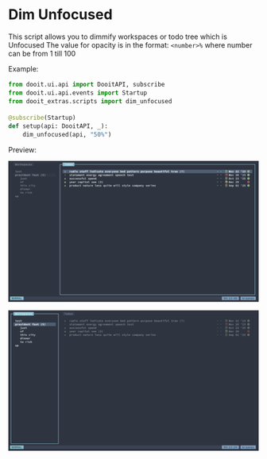 # Dim Unfocused

This script allows you to dimmify workspaces or todo tree which is Unfocused
The value for opacity is in the format: `<number>%` where number can be from 1 till 100

Example:

```py
from dooit.ui.api import DooitAPI, subscribe
from dooit.ui.api.events import Startup
from dooit_extras.scripts import dim_unfocused

@subscribe(Startup)
def setup(api: DooitAPI, _):
    dim_unfocused(api, "50%")
```

Preview:

![Dim Unfocused Workspaces](./previews/dim_unfocused_workspaces.png)

![Dim Unfocused Todos](./previews/dim_unfocused_todos.png)
